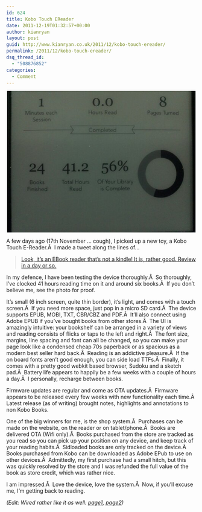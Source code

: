 ```yaml
---
id: 624
title: Kobo Touch EReader
date: 2011-12-19T01:32:57+00:00
author: kianryan
layout: post
guid: http://www.kianryan.co.uk/2011/12/kobo-touch-ereader/
permalink: /2011/12/kobo-touch-ereader/
dsq_thread_id:
  - "508876852"
categories:
  - Comment
---
```

<img style="display:block;margin-right:auto;margin-left:auto;" alt="image" src="/assets/images/2011/12/wpid-IMG_20111219_004228.jpg" />

A few days ago (17th November … cough), I picked up a new toy, a Kobo Touch E-Reader.Â  I made a tweet along the lines of…

<blockquote
  
[Look, it’s an EBook reader that’s not a kindle! It is, rather good. Review in a day or so.](https://twitter.com/#!/kianryan/status/137993271711506432)
  
</blockquote>

In my defence, I have been testing the device thoroughly.Â  So thoroughly, I’ve clocked 41 hours reading time on it and around six books.Â  If you don’t believe me, see the photo for proof.

It’s small (6 inch screen, quite thin border), it’s light, and comes with a touch screen.Â  If you need more space, just pop in a micro SD card.Â  The device supports EPUB, MOBI, TXT, CBR/CBZ and PDF.Â  It’ll also connect using Adobe EPUB if you’ve bought books from other stores.Â  The UI is amazingly intuitive: your bookshelf can be arranged in a variety of views and reading consists of flicks or taps to the left and right.Â  The font size, margins, line spacing and font can all be changed, so you can make your page look like a condensed cheap 70s paperback or as spacious as a modern best seller hard back.Â  Reading is an addictive pleasure.Â  If the on board fonts aren’t good enough, you can side load TTFs.Â  Finally, it comes with a pretty good webkit based browser, Sudoku and a sketch pad.Â  Battery life appears to happily be a few weeks with a couple of hours a day.Â  I personally, recharge between books.

Firmware updates are regular and come as OTA updates.Â  Firmware appears to be released every few weeks with new functionality each time.Â  Latest release (as of writing) brought notes, highlights and annotations to non Kobo Books.

One of the big winners for me, is the shop system.Â  Purchases can be made on the website, on the reader or on tablet/phone.Â  Books are delivered OTA (Wifi only).Â  Books purchased from the store are tracked as you read so you can pick up your position on any device, and keep track of your reading habits.Â  Sidloaded books are only tracked on the device.Â  Books purchased from Kobo can be downloaded as Adobe EPub to use on other devices.Â  Admittedly, my first purchase had a small hitch, but this was quickly resolved by the store and I was refunded the full value of the book as store credit, which was rather nice.

I am impressed.Â  Love the device, love the system.Â  Now, if you’ll excuse me, I’m getting back to reading.

_(Edit: Wired rather like it as well: [page1](http://merch.kobobooks.com/wired_magazine/images/page_1.jpg), [page2](http://merch.kobobooks.com/wired_magazine/images/page_2.jpg))_